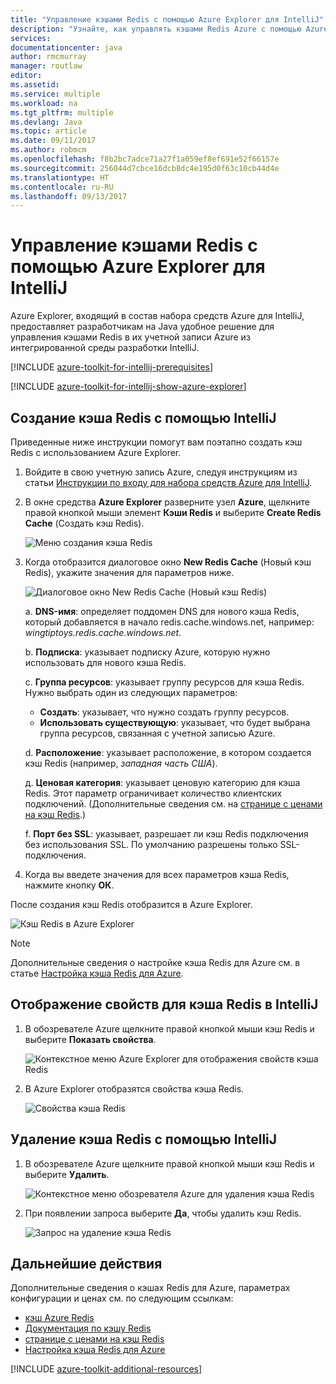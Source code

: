 ```yaml
---
title: "Управление кэшами Redis с помощью Azure Explorer для IntelliJ"
description: "Узнайте, как управлять кэшами Redis Azure с помощью Azure Explorer для IntelliJ."
services: 
documentationcenter: java
author: rmcmurray
manager: routlaw
editor: 
ms.assetid: 
ms.service: multiple
ms.workload: na
ms.tgt_pltfrm: multiple
ms.devlang: Java
ms.topic: article
ms.date: 09/11/2017
ms.author: robmcm
ms.openlocfilehash: f8b2bc7adce71a27f1a059ef8ef691e52f66157e
ms.sourcegitcommit: 256044d7cbce16dcb8dc4e195d0f63c10cb44d4e
ms.translationtype: HT
ms.contentlocale: ru-RU
ms.lasthandoff: 09/13/2017
---
```

# <a name="managing-redis-caches-using-the-azure-explorer-for-intellij"></a>Управление кэшами Redis с помощью Azure Explorer для IntelliJ

Azure Explorer, входящий в состав набора средств Azure для IntelliJ, предоставляет разработчикам на Java удобное решение для управления кэшами Redis в их учетной записи Azure из интегрированной среды разработки IntelliJ.

[!INCLUDE [azure-toolkit-for-intellij-prerequisites](../includes/azure-toolkit-for-intellij-prerequisites.md)]

[!INCLUDE [azure-toolkit-for-intellij-show-azure-explorer](../includes/azure-toolkit-for-intellij-show-azure-explorer.md)]

## <a name="create-a-redis-cache-by-using-intellij"></a>Создание кэша Redis с помощью IntelliJ

Приведенные ниже инструкции помогут вам поэтапно создать кэш Redis с использованием Azure Explorer.

1. Войдите в свою учетную запись Azure, следуя инструкциям из статьи [Инструкции по входу для набора средств Azure для IntelliJ].

1. В окне средства **Azure Explorer** разверните узел **Azure**, щелкните правой кнопкой мыши элемент **Кэши Redis** и выберите **Create Redis Cache** (Создать кэш Redis).

   ![Меню создания кэша Redis][CR01]

1. Когда отобразится диалоговое окно **New Redis Cache** (Новый кэш Redis), укажите значения для параметров ниже.

   ![Диалоговое окно New Redis Cache (Новый кэш Redis)][CR02]

   а. **DNS-имя**: определяет поддомен DNS для нового кэша Redis, который добавляется в начало redis.cache.windows.net, например: *wingtiptoys.redis.cache.windows.net*.

   b. **Подписка**: указывает подписку Azure, которую нужно использовать для нового кэша Redis.

   c. **Группа ресурсов**: указывает группу ресурсов для кэша Redis. Нужно выбрать один из следующих параметров: 
      * **Создать**: указывает, что нужно создать группу ресурсов. 
      * **Использовать существующую**: указывает, что будет выбрана группа ресурсов, связанная с учетной записью Azure. 

   d. **Расположение**: указывает расположение, в котором создается кэш Redis (например, *западная часть США*).

   д. **Ценовая категория**: указывает ценовую категорию для кэша Redis. Этот параметр ограничивает количество клиентских подключений. (Дополнительные сведения см. на [странице с ценами на кэш Redis].)

   f. **Порт без SSL**: указывает, разрешает ли кэш Redis подключения без использования SSL. По умолчанию разрешены только SSL-подключения.

1. Когда вы введете значения для всех параметров кэша Redis, нажмите кнопку **ОК**.

После создания кэш Redis отобразится в Azure Explorer.

   ![Кэш Redis в Azure Explorer][CR03]

> [!NOTE]
>
> Дополнительные сведения о настройке кэша Redis для Azure см. в статье [Настройка кэша Redis для Azure].
>

## <a name="display-the-properties-for-your-redis-cache-in-intellij"></a>Отображение свойств для кэша Redis в IntelliJ

1. В обозревателе Azure щелкните правой кнопкой мыши кэш Redis и выберите **Показать свойства**.

   ![Контекстное меню Azure Explorer для отображения свойств кэша Redis][SP01]

1. В Azure Explorer отобразятся свойства кэша Redis.

   ![Свойства кэша Redis][SP02]

## <a name="delete-your-redis-cache-by-using-intellij"></a>Удаление кэша Redis с помощью IntelliJ

1. В обозревателе Azure щелкните правой кнопкой мыши кэш Redis и выберите **Удалить**.

   ![Контекстное меню обозревателя Azure для удаления кэша Redis][DE01]

1. При появлении запроса выберите **Да**, чтобы удалить кэш Redis.

   ![Запрос на удаление кэша Redis][DE02]

## <a name="next-steps"></a>Дальнейшие действия

Дополнительные сведения о кэшах Redis для Azure, параметрах конфигурации и ценах см. по следующим ссылкам:

* [кэш Azure Redis]
* [Документация по кэшу Redis]
* [странице с ценами на кэш Redis]
* [Настройка кэша Redis для Azure]

[!INCLUDE [azure-toolkit-additional-resources](../includes/azure-toolkit-additional-resources.md)]

<!-- URL List -->

[странице с ценами на кэш Redis]: https://azure.microsoft.com/pricing/details/cache/
[кэш Azure Redis]: https://azure.microsoft.com/services/cache/
[Документация по кэшу Redis]: /azure/redis-cache
[Настройка кэша Redis для Azure]: /azure/redis-cache/cache-configure
[Инструкции по входу для набора средств Azure для IntelliJ]: ./azure-toolkit-for-intellij-sign-in-instructions.md

<!-- IMG List -->

[CR01]: media/azure-toolkit-for-intellij-managing-redis-caches-using-azure-explorer/CR01.png
[CR02]: media/azure-toolkit-for-intellij-managing-redis-caches-using-azure-explorer/CR02.png
[CR03]: media/azure-toolkit-for-intellij-managing-redis-caches-using-azure-explorer/CR03.png

[SP01]: media/azure-toolkit-for-intellij-managing-redis-caches-using-azure-explorer/SP01.png
[SP02]: media/azure-toolkit-for-intellij-managing-redis-caches-using-azure-explorer/SP02.png

[DE01]: media/azure-toolkit-for-intellij-managing-redis-caches-using-azure-explorer/DE01.png
[DE02]: media/azure-toolkit-for-intellij-managing-redis-caches-using-azure-explorer/DE02.png
